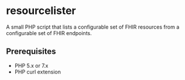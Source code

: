 # resourcelister
A small PHP script that lists a configurable set of FHIR resources from a configurable set of FHIR endpoints.

## Prerequisites

* PHP 5.x or 7.x
* PHP curl extension
